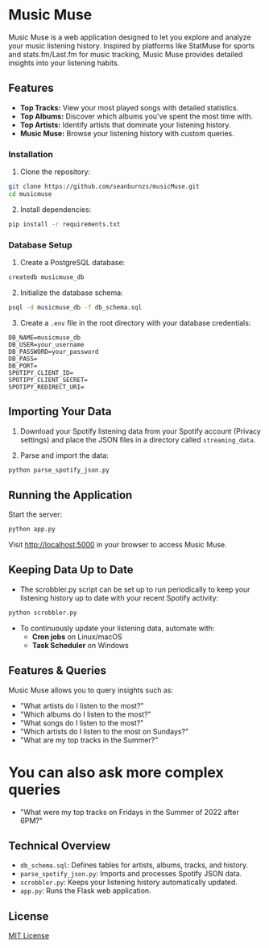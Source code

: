 # Music Muse

Music Muse is a web application designed to let you explore and analyze your music listening history. Inspired by platforms like StatMuse for sports and stats.fm/Last.fm for music tracking, Music Muse provides detailed insights into your listening habits.

## Features

- **Top Tracks:** View your most played songs with detailed statistics.
- **Top Albums:** Discover which albums you've spent the most time with.
- **Top Artists:** Identify artists that dominate your listening history.
- **Music Muse:** Browse your listening history with custom queries.

### Installation

1. Clone the repository:
```bash
git clone https://github.com/seanburnzs/musicMuse.git
cd musicmuse
```

2. Install dependencies:
```bash
pip install -r requirements.txt
```

### Database Setup

1. Create a PostgreSQL database:
```bash
createdb musicmuse_db
```

2. Initialize the database schema:
```bash
psql -d musicmuse_db -f db_schema.sql
```

3. Create a `.env` file in the root directory with your database credentials:
```env
DB_NAME=musicmuse_db
DB_USER=your_username
DB_PASSWORD=your_password
DB_PASS=
DB_PORT=
SPOTIPY_CLIENT_ID=
SPOTIPY_CLIENT_SECRET=
SPOTIPY_REDIRECT_URI=
```

## Importing Your Data

1. Download your Spotify listening data from your Spotify account (Privacy settings) and place the JSON files in a directory called `streaming_data`.

2. Parse and import the data:
```bash
python parse_spotify_json.py
```

## Running the Application

Start the server:
```bash
python app.py
```

Visit [http://localhost:5000](http://localhost:5000) in your browser to access Music Muse.

## Keeping Data Up to Date
- The scrobbler.py script can be set up to run periodically to keep your listening history up to date with your recent Spotify activity:
```bash
python scrobbler.py
```

- To continuously update your listening data, automate with:
  - **Cron jobs** on Linux/macOS
  - **Task Scheduler** on Windows

## Features & Queries

Music Muse allows you to query insights such as:
- "What artists do I listen to the most?"
- "Which albums do I listen to the most?"
- "What songs do I listen to the most?"
- "Which artists do I listen to the most on Sundays?"
- "What are my top tracks in the Summer?"

# You can also ask more complex queries
- "What were my top tracks on Fridays in the Summer of 2022 after 6PM?"

## Technical Overview

- `db_schema.sql`: Defines tables for artists, albums, tracks, and history.
- `parse_spotify_json.py`: Imports and processes Spotify JSON data.
- `scrobbler.py`: Keeps your listening history automatically updated.
- `app.py`: Runs the Flask web application.

## License

[MIT License](LICENSE)